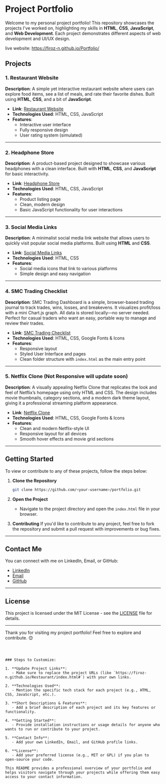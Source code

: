 # Project Portfolio

Welcome to my personal project portfolio! This repository showcases the projects I've worked on, highlighting my skills in **HTML**, **CSS**, **JavaScript**, and **Web Development**. Each project demonstrates different aspects of web development and UI/UX design. 

live website: https://firoz-n.github.io/Portfolio/

## Projects

### 1. **Restaurant Website**
**Description**: A simple yet interactive restaurant website where users can explore food items, see a list of meals, and rate their favorite dishes. Built using **HTML**, **CSS**, and a bit of **JavaScript**.

- **Link**: [Restaurant Website](https://firoz-n.github.io/Restaurant/index.html#)
- **Technologies Used**: HTML, CSS, JavaScript
- **Features**:
  - Interactive user interface
  - Fully responsive design
  - User rating system (simulated)
  
---

### 2. **Headphone Store**
**Description**: A product-based project designed to showcase various headphones with a clean interface. Built with **HTML**, **CSS**, and **JavaScript** for basic interactivity.

- **Link**: [Headphone Store](https://firoz-n.github.io/HeadPhone-Store/)
- **Technologies Used**: HTML, CSS, JavaScript
- **Features**:
  - Product listing page
  - Clean, modern design
  - Basic JavaScript functionality for user interactions

---

### 3. **Social Media Links**
**Description**: A minimalist social media link website that allows users to quickly visit popular social media platforms. Built using **HTML** and **CSS**.

- **Link**: [Social Media Links](https://firoz-n.github.io/Social-Media-Links/)
- **Technologies Used**: HTML, CSS
- **Features**:
  - Social media icons that link to various platforms
  - Simple design and easy navigation
  
---

### 4. **SMC Trading Checklist**
**Description**: SMC Trading Dashboard is a simple, browser-based trading journal to track trades, wins, losses, and breakevens. It visualizes profit/loss with a mini Chart.js graph. All data is stored locally—no server needed. Perfect for casual traders who want an easy, portable way to manage and review their trades.

- **Link**: [SMC Trading Checklist](https://checklistsmc.netlify.app/)
- **Technologies Used**: HTML, CSS, Google Fonts & Icons  
- **Features**:
  - Responsive layout
  - Styled User Interface and pages  
  - Clean folder structure with `index.html` as the main entry point

---
  
### 5. **Netflix Clone (Not Responsive will update soon)**
**Description**: A visually appealing Netflix Clone that replicates the look and feel of Netflix’s homepage using only HTML and CSS. The design includes movie thumbnails, category sections, and a modern dark theme layout, giving it a professional streaming platform appearance.

- **Link**: [Netflix Clone](https://nettflixx-cloneee.netlify.app/)
- **Technologies Used**: HTML, CSS, Google Fonts & Icons  
- **Features**:
  - Clean and modern Netflix-style UI
  - Responsive layout for all devices
  - Smooth hover effects and movie grid sections

---

## Getting Started

To view or contribute to any of these projects, follow the steps below:

1. **Clone the Repository**
   ```bash
   git clone https://github.com/<your-username>/portfolio.git
   ```

2. **Open the Project**
   - Navigate to the project directory and open the `index.html` file in your browser.

3. **Contributing**
   If you'd like to contribute to any project, feel free to fork the repository and submit a pull request with improvements or bug fixes.

---

## Contact Me

You can connect with me on LinkedIn, Email, or GitHub:

- [LinkedIn](<your-linkedin-url>)
- [Email](<your-email-url>)
- [GitHub](<your-github-url>)

---

## License

This project is licensed under the MIT License - see the [LICENSE](LICENSE) file for details.

---

Thank you for visiting my project portfolio! Feel free to explore and contribute. 😊

```



### Steps to Customize:

1. **Update Project Links**: 
   - Make sure to replace the project URLs (like `https://firoz-n.github.io/Restaurant/index.html#`) with your own links.
   
2. **Technologies Used**: 
   - Mention the specific tech stack for each project (e.g., HTML, CSS, JavaScript, etc.).

3. **Short Descriptions & Features**: 
   - Add a brief description of each project and its key features or functionality.

4. **Getting Started**: 
   - Provide installation instructions or usage details for anyone who wants to run or contribute to your project.

5. **Contact Info**: 
   - Add your own LinkedIn, Email, and GitHub profile links.

6. **License**: 
   - Add your preferred license (e.g., MIT or GPL) if you plan to open-source your code.

This README provides a professional overview of your portfolio and helps visitors navigate through your projects while offering them easy access to your contact information.

